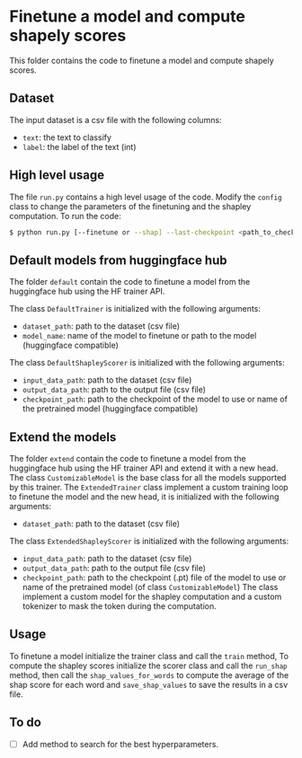 # Finetune a model and compute shapely scores

This folder contains the code to finetune a model and compute shapely scores. 
## Dataset
The input dataset is a csv file with the following columns:
- `text`: the text to classify
- `label`: the label of the text (int)

## High level usage
The file `run.py` contains a high level usage of the code. Modify the `config` class to change the parameters of the finetuning and the shapley computation.
To run the code:
```bash
$ python run.py [--finetune or --shap] --last-checkpoint <path_to_checkpoint> 
```

## Default models from huggingface hub
The folder `default` contain the code to finetune a model from the huggingface hub using the HF trainer API.

The class `DefaultTrainer` is initialized with the following arguments:
- `dataset_path`: path to the dataset (csv file)
- `model_name`: name of the model to finetune or path to the model (huggingface compatible)

The class `DefaultShapleyScorer` is initialized with the following arguments:
- `input_data_path`: path to the dataset (csv file)
- `output_data_path`: path to the output file (csv file)
- `checkpoint_path`: path to the checkpoint of the model to use or name of the pretrained model (huggingface compatible)

## Extend the models
The folder `extend` contain the code to finetune a model from the huggingface hub using the HF trainer API and extend it with a new head.
The class `CustomizableModel` is the base class for all the models supported by this trainer.
The `ExtendedTrainer` class implement a custom training loop to finetune the model and the new head, it is initialized with the following arguments:
- `dataset_path`: path to the dataset (csv file)

The class `ExtendedShapleyScorer` is initialized with the following arguments:
- `input_data_path`: path to the dataset (csv file)
- `output_data_path`: path to the output file (csv file)
- `checkpoint_path`: path to the checkpoint (.pt) file of the model to use or name of the pretrained model (of class `CustomizableModel`)
The class implement a custom model for the shapley computation and a custom tokenizer to mask the token during the computation.

## Usage
To finetune a model initialize the trainer class and call the `train` method,
To compute the shapley scores initialize the scorer class and call the `run_shap` method, then call the `shap_values_for_words` to compute the average of the shap score for each word and `save_shap_values` to save the results in a csv file.

## To do
- [ ] Add method to search for the best hyperparameters.
